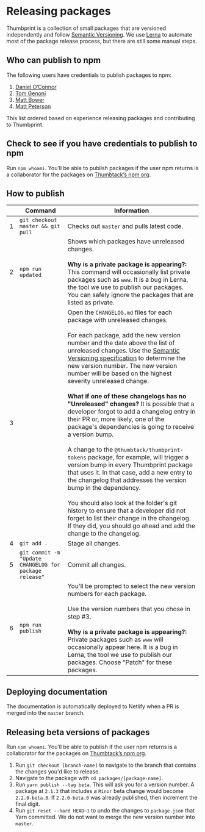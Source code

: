 # Releasing packages

Thumbprint is a collection of small packages that are versioned independently and follow [Semantic Versioning](http://semver.org/). We use [Lerna](https://github.com/lerna/lerna) to automate most of the package release process, but there are still some manual steps.

## Who can publish to npm

The following users have credentials to publish packages to npm:

1. [Daniel O’Connor](https://github.com/danoc)
2. [Tom Genoni](https://github.com/tomgenoni)
3. [Matt Bower](https://github.com/webbower)
4. [Matt Peterson](https://github.com/mateo42)

This list ordered based on experience releasing packages and contributing to Thumbprint.

## Check to see if you have credentials to publish to npm

Run `npm whoami`. You’ll be able to publish packages if the user npm returns is a collaborator for the packages on [Thumbtack’s npm org](https://www.npmjs.com/org/thumbtack).

## How to publish

|     | Command                                                | Information                                                                                                                                                                                                                                                                                                                                                                                                                                                                                                                                                                                                                                                                                                                                                                                                                                                                                                                                                                                                                                                                         |
| --- | ------------------------------------------------------ | ----------------------------------------------------------------------------------------------------------------------------------------------------------------------------------------------------------------------------------------------------------------------------------------------------------------------------------------------------------------------------------------------------------------------------------------------------------------------------------------------------------------------------------------------------------------------------------------------------------------------------------------------------------------------------------------------------------------------------------------------------------------------------------------------------------------------------------------------------------------------------------------------------------------------------------------------------------------------------------------------------------------------------------------------------------------------------------- |
| 1   | `git checkout master && git pull`                      | Checks out `master` and pulls latest code.                                                                                                                                                                                                                                                                                                                                                                                                                                                                                                                                                                                                                                                                                                                                                                                                                                                                                                                                                                                                                                          |
| 2   | `npm run updated`                                      | Shows which packages have unreleased changes.<br><br>**Why is a private package is appearing?:** This command will occasionally list private packages such as `www`. It is a bug in Lerna, the tool we use to publish our packages. You can safely ignore the packages that are listed as private.                                                                                                                                                                                                                                                                                                                                                                                                                                                                                                                                                                                                                                                                                                                                                                                  |
| 3   |                                                        | Open the `CHANGELOG.md` files for each package with unreleased changes.<br><br>For each package, add the new version number and the date above the list of unreleased changes. Use the [Semantic Versioning specification](https://semver.org/) to determine the new version number. The new version number will be based on the highest severity unreleased change.<br><br>**What if one of these changelogs has no "Unreleased" changes?** It is possible that a developer forgot to add a changelog entry in their PR or, more likely, one of the package's dependencies is going to receive a version bump.<br><br>A change to the `@thumbtack/thumbprint-tokens` package, for example, will trigger a version bump in every Thumbprint package that uses it. In that case, add a new entry to the changelog that addresses the version bump in the dependency. <br><br>You should also look at the folder's git history to ensure that a developer did not forget to list their change in the changelog. If they did, you should go ahead and add the change to the changelog. |
| 4   | `git add .`                                            | Stage all changes.                                                                                                                                                                                                                                                                                                                                                                                                                                                                                                                                                                                                                                                                                                                                                                                                                                                                                                                                                                                                                                                                  |
| 5   | `git commit -m "Update CHANGELOG for package release"` | Commit all changes.                                                                                                                                                                                                                                                                                                                                                                                                                                                                                                                                                                                                                                                                                                                                                                                                                                                                                                                                                                                                                                                                 |
| 6   | `npm run publish`                                      | You'll be prompted to select the new version numbers for each package.<br><br>Use the version numbers that you chose in step #3.<br><br>**Why is a private package is appearing?:** Private packages such as `www` will occasionally appear here. It is a bug in Lerna, the tool we use to publish our packages. Choose "Patch" for these packages.                                                                                                                                                                                                                                                                                                                                                                                                                                                                                                                                                                                                                                                                                                                                 |

## Deploying documentation

The documentation is automatically deployed to Netlify when a PR is merged into the `master` branch.

## Releasing beta versions of packages

Run `npm whoami`. You’ll be able to publish if the user npm returns is a collaborator for the packages on [Thumbtack’s npm org](https://www.npmjs.com/org/thumbtack).

1. Run `git checkout [branch-name]` to navigate to the branch that contains the changes you'd like to release.
2. Navigate to the package with `cd packages/[package-name]`.
3. Run `yarn publish --tag beta`. This will ask you for a version number. A package at `2.1.3` that includes a `Minor` beta change would become `2.2.0-beta.0`. If `2.2.0-beta.0` was already published, then increment the final digit.
4. Run `git reset --hard HEAD~1` to undo the changes to `package.json` that Yarn committed. We do not want to merge the new version number into `master`.
